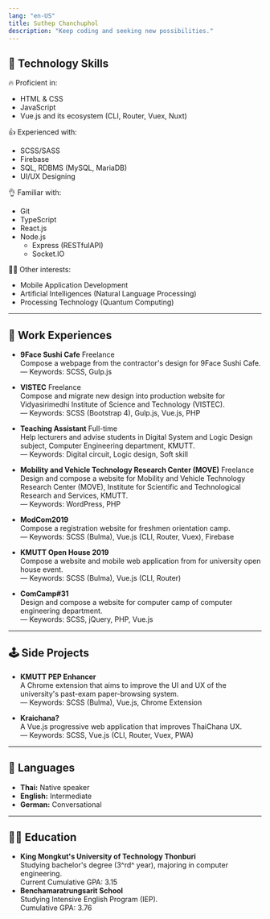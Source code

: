 ```yaml
---
lang: "en-US"
title: Suthep Chanchuphol
description: "Keep coding and seeking new possibilities."
---
```


## <span aria-hidden="true">🔮&#xFE0F;</span> Technology Skills

<div class="cols"><div class="col- col-6">
<p t><span aria-hidden="true">🔥&#xFE0F;</span> Proficient in:</p>

- HTML & CSS
- JavaScript
- Vue.js and its ecosystem <span class="small no-br">(CLI, Router, Vuex, Nuxt)</span>

</div><div class="col- col-6">
<p t><span aria-hidden="true">👍&#xFE0F;</span> Experienced with:</p>

- SCSS/SASS
- Firebase
- SQL, RDBMS (MySQL, MariaDB)
- UI/UX Designing

</div><div class="col- col-6">
<p t><span aria-hidden="true">👌&#xFE0F;</span> Familiar with:</p>

- Git
- TypeScript
- React.js
- Node.js
  - Express (RESTfulAPI)
  - Socket.IO

</div><div class="col- col-6">
<p t><span aria-hidden="true">🤸‍♂️&#xFE0F;</span> Other interests:</p>

- Mobile Application Development
- Artificial Intelligences (Natural Language Processing)
- Processing Technology (Quantum Computing)

</div></div>

---

## <span aria-hidden="true">💼&#xFE0F;</span> Work Experiences

- **9Face Sushi Cafe** <span class="label label-rounded label-secondary">Freelance</span>  
  Compose a webpage from the contractor's design for 9Face Sushi Cafe.  
  <span class="small">
    <span aria-hidden="true" role="presentation">&mdash; </span>
    Keywords: SCSS, Gulp.js
  </span>

- **VISTEC** <span class="label label-rounded label-secondary">Freelance</span>  
  Compose and migrate new design into production website for Vidyasirimedhi Institute of Science and Technology (VISTEC).  
  <span class="small">
    <span aria-hidden="true" role="presentation">&mdash; </span>
    Keywords: SCSS (Bootstrap 4), Gulp.js, Vue.js, PHP
  </span>

- **Teaching Assistant** <span class="label label-rounded label-secondary">Full-time</span>  
  Help lecturers and advise students in Digital System and Logic Design subject, Computer Engineering department, KMUTT.  
  <span class="small">
    <span aria-hidden="true" role="presentation">&mdash; </span>
    Keywords: Digital circuit, Logic design, Soft skill
  </span>

- **Mobility and Vehicle Technology Research Center (MOVE)** <span class="label label-rounded label-secondary">Freelance</span>  
  Design and compose a website for Mobility and Vehicle Technology Research Center (MOVE), Institute for Scientific and Technological Research and Services, KMUTT.  
  <span class="small">
    <span aria-hidden="true" role="presentation">&mdash; </span>
    Keywords: WordPress, PHP
  </span>

- **ModCom2019** <app-external-link data-href="https://rootenginear.github.io/ModCom2019-Homepage"></app-external-link>  
  Compose a registration website for freshmen orientation camp.  
  <span class="small">
    <span aria-hidden="true" role="presentation">&mdash; </span>
    Keywords: SCSS (Bulma), Vue.js (CLI, Router, Vuex), Firebase
  </span>

- **KMUTT Open House 2019**  
  Compose a website and mobile web application from for university open house event.  
  <span class="small">
    <span aria-hidden="true" role="presentation">&mdash; </span>
    Keywords: SCSS (Bulma), Vue.js (CLI, Router)
  </span>

- **ComCamp#31** <app-external-link data-href="https://rootenginear.github.io/ComCamp31-Homepage"></app-external-link>  
  Design and compose a website for computer camp of computer engineering department.  
  <span class="small">
    <span aria-hidden="true" role="presentation">&mdash; </span>
    Keywords: SCSS, jQuery, PHP, Vue.js
  </span>

---

## <span aria-hidden="true">🕹&#xFE0F;</span> Side Projects

- **KMUTT PEP Enhancer** <app-external-link data-href="https://github.com/rootEnginear/KMUTT-PEP-Enhancer"></app-external-link>  
  A Chrome extension that aims to improve the UI and UX of the university's past-exam paper-browsing system.  
  <span class="small">
    <span aria-hidden="true" role="presentation">&mdash; </span>
    Keywords: SCSS (Bulma), Vue.js, Chrome Extension
  </span>

- **Kraichana?** <app-external-link data-href="https://hashtagselfie.github.io/kraichana/"></app-external-link>  
  A Vue.js progressive web application that improves ThaiChana UX.  
  <span class="small">
    <span aria-hidden="true" role="presentation">&mdash; </span>
    Keywords: SCSS, Vue.js (CLI, Router, Vuex, PWA)
  </span>

---

## <span aria-hidden="true">💬&#xFE0F;</span> Languages

- **Thai:** Native speaker
- **English:** Intermediate
- **German:** Conversational

---

## <span aria-hidden="true">👨‍🎓&#xFE0F;</span> Education

- **King Mongkut's University of Technology Thonburi**  
  Studying bachelor's degree (3^rd^ year), majoring in computer engineering.  
  Current Cumulative GPA: 3.15
- **Benchamaratrungsarit School**  
  Studying Intensive English Program (IEP).  
   Cumulative GPA: 3.76
